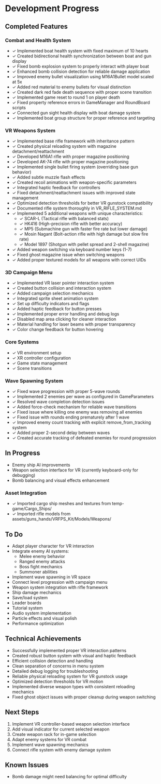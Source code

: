 # Development Progress

## Completed Features

### Combat and Health System
- ✓ Implemented boat health system with fixed maximum of 10 hearts
- ✓ Created bidirectional health synchronization between boat and gun display
- ✓ Fixed bomb explosion system to properly interact with player boat
- ✓ Enhanced bomb collision detection for reliable damage application
- ✓ Improved enemy bullet visualization using M16A1Bullet model scaled at 5x
- ✓ Added red material to enemy bullets for visual distinction
- ✓ Created dark red fade death sequence with proper scene transition
- ✓ Implemented game reset to round 1 on player death
- ✓ Fixed property reference errors in GameManager and RoundBoard scripts
- ✓ Connected gun sight health display with boat damage system
- ✓ Implemented boat group structure for proper reference and targeting

### VR Weapons System
- ✓ Implemented base rifle framework with inheritance pattern
- ✓ Created physical reloading system with magazine detachment/reattachment
- ✓ Developed M16A1 rifle with proper magazine positioning
- ✓ Developed AK-74 rifle with proper magazine positioning
- ✓ Implemented single bullet firing system (overriding base gun behavior)
- ✓ Added subtle muzzle flash effects
- ✓ Created recoil animations with weapon-specific parameters
- ✓ Integrated haptic feedback for controllers
- ✓ Fixed detachment/reattachment issues with improved state management
- ✓ Optimized detection thresholds for better VR gunstock compatibility
- ✓ Documented rifle system thoroughly in VR_RIFLE_SYSTEM.md
- ✓ Implemented 5 additional weapons with unique characteristics:
  - ✓ SCAR-L (Tactical rifle with balanced stats)
  - ✓ HK416 (High-precision rifle with better accuracy)
  - ✓ MP5 (Submachine gun with faster fire rate but lower damage)
  - ✓ Mosin Nagant (Bolt-action rifle with high damage but slow fire rate)
  - ✓ Model 1897 (Shotgun with pellet spread and 2-shell magazine)
- ✓ Added weapon switching via keyboard number keys (1-7)
- ✓ Fixed ghost magazine issue when switching weapons
- ✓ Added proper textured models for all weapons with correct UIDs

### 3D Campaign Menu
- ✓ Implemented VR laser pointer interaction system
- ✓ Created button collision and interaction system
- ✓ Added campaign selection mechanics
- ✓ Integrated sprite sheet animation system
- ✓ Set up difficulty indicators and flags
- ✓ Added haptic feedback for button presses
- ✓ Implemented proper error handling and debug logs
- ✓ Disabled map area clicking for cleaner interaction
- ✓ Material handling for laser beams with proper transparency
- ✓ Color change feedback for button hovering

### Core Systems
- ✓ VR environment setup
- ✓ XR controller configuration
- ✓ Game state management
- ✓ Scene transitions

### Wave Spawning System
- ✓ Fixed wave progression with proper 5-wave rounds
- ✓ Implemented 2 enemies per wave as configured in GameParameters
- ✓ Resolved wave completion detection issues
- ✓ Added force-check mechanism for reliable wave transitions
- ✓ Fixed issue where killing one enemy was removing all enemies
- ✓ Fixed issue with rounds ending prematurely after 1 wave
- ✓ Improved enemy count tracking with explicit remove_from_tracking system
- ✓ Added proper 2-second delay between waves
- ✓ Created accurate tracking of defeated enemies for round progression

## In Progress
- Enemy ship AI improvements
- Weapon selection interface for VR (currently keyboard-only for debugging)
- Bomb balancing and visual effects enhancement

### Asset Integration
- ✓ Imported cargo ship meshes and textures from temp-game/Cargo_Ships/
- ✓ Imported rifle models from assets/guns_hands/VRFPS_Kit/Models/Weapons/

## To Do
- Adapt player character for VR interaction
- Integrate enemy AI systems:
  - Melee enemy behavior
  - Ranged enemy attacks
  - Boss fight mechanics
  - Summoner abilities
- Implement wave spawning in VR space
- Connect level progression with campaign menu
- Weapon system integration with rifle framework
- Ship damage mechanics
- Save/load system
- Leader boards
- Tutorial system
- Audio system implementation
- Particle effects and visual polish
- Performance optimization

## Technical Achievements
- Successfully implemented proper VR interaction patterns
- Created robust button system with visual and haptic feedback
- Efficient collision detection and handling
- Clean separation of concerns in menu system
- Detailed debug logging for troubleshooting
- Reliable physical reloading system for VR gunstock usage
- Optimized detection thresholds for VR motion
- Implemented diverse weapon types with consistent reloading mechanics
- Fixed ghost object issues with proper cleanup during weapon switching

## Next Steps
1. Implement VR controller-based weapon selection interface
2. Add visual indicator for current selected weapon
3. Create weapon rack for in-game selection
4. Adapt enemy systems for VR combat
5. Implement wave spawning mechanics
6. Connect rifle system with enemy damage system

## Known Issues
- Bomb damage might need balancing for optimal difficulty
